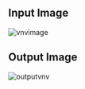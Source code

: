## Input Image
![vnvimage](https://github.com/user-attachments/assets/c82680b6-43b4-4654-be85-e9f988e8cc07)

## Output Image
![outputvnv](https://github.com/user-attachments/assets/76f9ecb1-6afc-4027-a101-abceb4abe446)
